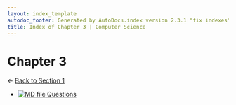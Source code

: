 ```yaml
---
layout: index_template
autodoc_footer: Generated by AutoDocs.index version 2.3.1 "fix indexes" ⓒ Starwort, 2020
title: Index of Chapter 3 | Computer Science
---
```


# **Chapter 3**

← [Back to Section 1](..)

- [![MD file](https://img.icons8.com/windows/512/03dac6/regular-document.png) Questions](./questions.html)
